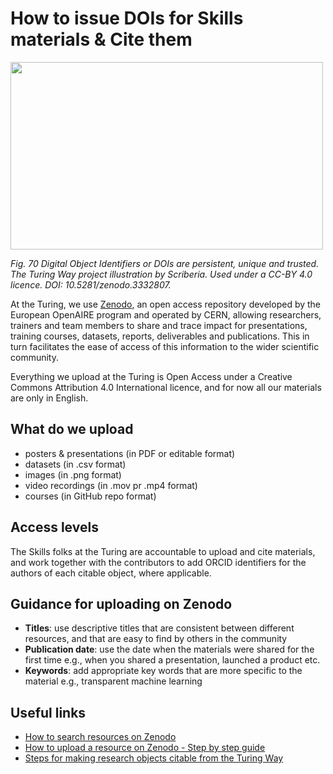# How to issue DOIs for Skills materials & Cite them 

 <img src="https://github.com/alan-turing-institute/skills/assets/39628884/14ceb55d-7356-4582-9d63-476b673b0fe2" width="500" height="300">

*Fig. 70 Digital Object Identifiers or DOIs are persistent, unique and trusted. The Turing Way project illustration by Scriberia. Used under a CC-BY 4.0 licence. DOI: 10.5281/zenodo.3332807.*


At the Turing, we use [Zenodo](https://zenodo.org/), an open access repository developed by the European OpenAIRE program and operated by CERN, allowing researchers, trainers and team members to share and trace impact for presentations, training courses, datasets, reports, deliverables and publications. This in turn facilitates the ease of access of this information to the wider scientific community. 

Everything we upload at the Turing is Open Access under a Creative Commons Attribution 4.0 International licence, and for now all our materials are only in English. 

## What do we upload
- posters & presentations (in PDF or editable format)
- datasets (in .csv format)
- images (in .png format)
- video recordings (in .mov pr .mp4 format)
- courses (in GitHub repo format)

## Access levels
The Skills folks at the Turing are accountable to upload and cite materials, and work together with the contributors to add ORCID identifiers for the authors of each citable object, where applicable. 

## Guidance for uploading on Zenodo
- **Titles**: use descriptive titles that are consistent between different resources, and that are easy to find by others in the community
- **Publication date**: use the date when the materials were shared for the first time e.g., when you shared a presentation, launched a product etc.
- **Keywords**: add appropriate key words that are more specific to the material e.g., transparent machine learning

## Useful links

- [How to search resources on Zenodo](https://help.zenodo.org/guides/search/)
- [How to upload a resource on Zenodo - Step by step guide](https://zenodo.org/record/5603317)
- [Steps for making research objects citable from the Turing Way](https://the-turing-way.netlify.app/communication/citable/citable-steps.html)
